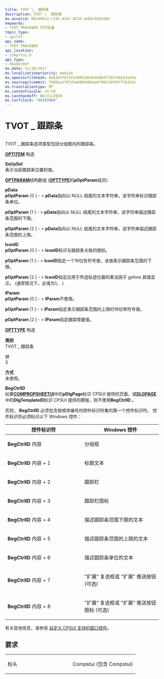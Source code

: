 ```yaml
---
title: TVOT \_ 跟踪条
description: TVOT \_ 跟踪条
ms.assetid: 00140dca-c192-42dc-853d-ae84c602b206
keywords:
- TVOT_TRACKBAR 打印设备
topic_type:
- apiref
api_name:
- TVOT_TRACKBAR
api_location:
- compstui.h
api_type:
- HeaderDef
ms.date: 11/28/2017
ms.localizationpriority: medium
ms.openlocfilehash: 9e63b47d7103300fe664544db3f744746b42ee9a
ms.sourcegitcommit: f500ea2fbfd3e849eb82ee67d011443bff3e2b4c
ms.translationtype: MT
ms.contentlocale: zh-CN
ms.lasthandoff: 08/31/2020
ms.locfileid: "89207069"
---
```

# <a name="tvot_trackbar"></a>TVOT \_ 跟踪条


## <span id="ddk_tvot_trackbar_gg"></span><span id="DDK_TVOT_TRACKBAR_GG"></span>


TVOT \_ 跟踪条选项类型包括分组框内的跟踪条。

<span id="OPTITEM_Structure"></span><span id="optitem_structure"></span><span id="OPTITEM_STRUCTURE"></span>[**OPTITEM**](/windows-hardware/drivers/ddi/compstui/ns-compstui-_optitem) 构造  

<span id="Sel_pSel"></span><span id="sel_psel"></span><span id="SEL_PSEL"></span>**Sel/pSel**  
表示当前跟踪条位置的值。

<span id="OPTPARAM_Structure_Array__pOptParam_member_of_OPTTYPE_"></span><span id="optparam_structure_array__poptparam_member_of_opttype_"></span><span id="OPTPARAM_STRUCTURE_ARRAY__POPTPARAM_MEMBER_OF_OPTTYPE_"></span>[**OPTPARAM**](/windows-hardware/drivers/ddi/compstui/ns-compstui-_optparam)结构数组 ([**OPTTYPE**](/windows-hardware/drivers/ddi/compstui/ns-compstui-_opttype)的**pOptParam**成员)   

<span id="pData"></span><span id="pdata"></span><span id="PDATA"></span>**pData**  
**pOptParam** \[0 \] - &gt; **pData**指向以 NULL 结尾的文本字符串，该字符串标识跟踪条单位。

**pOptParam** \[1 \] - &gt; **pData**指向以 NULL 结尾的文本字符串，该字符串描述跟踪条范围的下限。

**pOptParam** \[2 \] - &gt; **pData**指向以 NULL 结尾的文本字符串，该字符串描述跟踪条范围的上限。

<span id="IconID"></span><span id="iconid"></span><span id="ICONID"></span>**IconID**  
**pOptParam** \[0 \] - &gt; **IconID**标识与跟踪条关联的图标。

**pOptParam** \[1 \] - &gt; **IconID**指定一个16位有符号值，该值表示跟踪条范围的下限。

**pOptParam** \[2 \] - &gt; **IconID**指定应用于所选轨迹位置的乘法因子 gefore 其值显示。  (通常情况下，此值为1。 ) 

<span id="lParam"></span><span id="lparam"></span><span id="LPARAM"></span>**lParam**  
**pOptParam** \[0 \] - &gt; **lParam**不使用。

**pOptParam** \[1 \] - &gt; **lParam**指定表示跟踪条范围的上限的16位带符号值。

**pOptParam** \[2 \] - &gt; **lParam**指定跟踪增量值。

<span id="OPTTYPE_Structure"></span><span id="opttype_structure"></span><span id="OPTTYPE_STRUCTURE"></span>[**OPTTYPE**](/windows-hardware/drivers/ddi/compstui/ns-compstui-_opttype) 构造  

<span id="Type"></span><span id="type"></span><span id="TYPE"></span>**类别**  
TVOT \_ 跟踪条

<span id="Count"></span><span id="count"></span><span id="COUNT"></span>**计**  
3

<span id="Style"></span><span id="style"></span><span id="STYLE"></span>**方式**  
未使用。

<span id="BegCtrlID"></span><span id="begctrlid"></span><span id="BEGCTRLID"></span>**BegCtrlID**  
如果[**COMPROPSHEETUI**](/windows-hardware/drivers/ddi/compstui/ns-compstui-_compropsheetui)中的**pDlgPage**标识 CPSUI 提供的页面，或[**DLGPAGE**](/windows-hardware/drivers/ddi/compstui/ns-compstui-_dlgpage)中的**DlgTemplateID**标识 CPSUI 提供的模板，则不使用**BegCtrlID** 。

否则， **BegCtrlID** 必须包含按顺序编号的控件标识符集的第一个控件标识符。 控件标识符必须标识以下 Windows 控件：

<table>
<colgroup>
<col width="50%" />
<col width="50%" />
</colgroup>
<thead>
<tr class="header">
<th>控件标识符</th>
<th>Windows 控件</th>
</tr>
</thead>
<tbody>
<tr class="odd">
<td><p><strong>BegCtrlID</strong> 内容</p></td>
<td><p>分组框</p></td>
</tr>
<tr class="even">
<td><p><strong>BegCtrlID</strong> 内容 + 1</p></td>
<td><p>标题文本</p></td>
</tr>
<tr class="odd">
<td><p><strong>BegCtrlID</strong> 内容 + 2</p></td>
<td><p>跟踪栏</p></td>
</tr>
<tr class="even">
<td><p><strong>BegCtrlID</strong> 内容 + 3</p></td>
<td><p>跟踪栏图标</p></td>
</tr>
<tr class="odd">
<td><p><strong>BegCtrlID</strong> 内容 + 4</p></td>
<td><p>描述跟踪条范围下限的文本</p></td>
</tr>
<tr class="even">
<td><p><strong>BegCtrlID</strong> 内容 + 5</p></td>
<td><p>描述跟踪条范围的上限的文本</p></td>
</tr>
<tr class="odd">
<td><p><strong>BegCtrlID</strong> 内容 + 6</p></td>
<td><p>描述跟踪条单位的文本</p></td>
</tr>
<tr class="even">
<td><p><strong>BegCtrlID</strong> 内容 + 7</p></td>
<td><p>"扩展" 复选框或 "扩展" 推送按钮 (可选) </p></td>
</tr>
<tr class="odd">
<td><p><strong>BegCtrlID</strong> 内容 + 8</p></td>
<td><p>"扩展" 复选框或 "扩展" 推送按钮图标 (可选) </p></td>
</tr>
</tbody>
</table>

 

有关其他信息，请参阅 [自定义 CPSUI 支持的窗口控件](./customizing-cpsui-supported-window-controls.md)。

<a name="requirements"></a>要求
------------

<table>
<colgroup>
<col width="50%" />
<col width="50%" />
</colgroup>
<tbody>
<tr class="odd">
<td><p>标头</p></td>
<td>Compstui (包含 Compstui) </td>
</tr>
</tbody>
</table>

 

